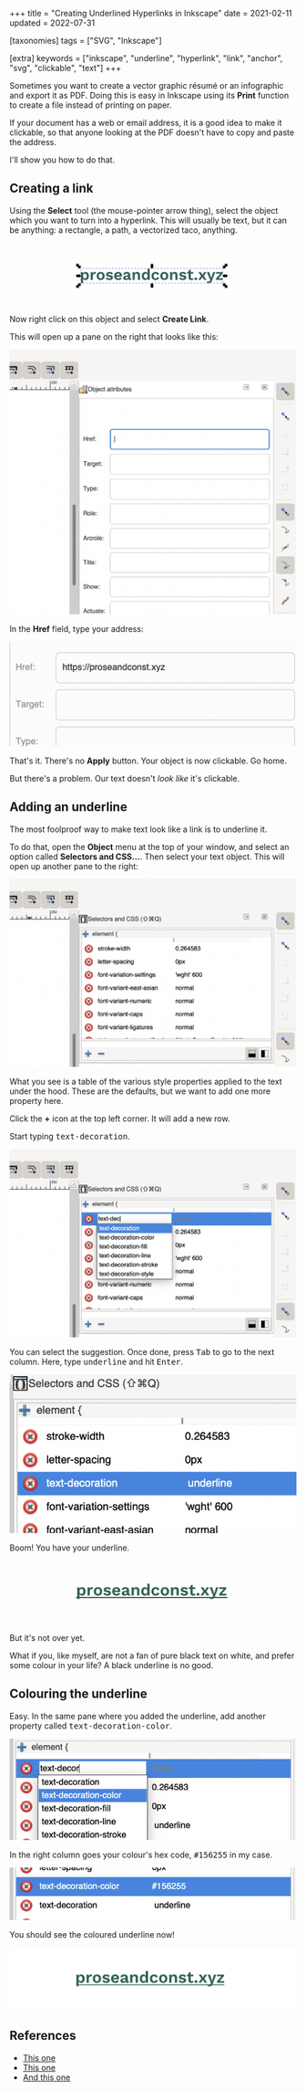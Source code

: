 +++
title = "Creating Underlined Hyperlinks in Inkscape"
date = 2021-02-11
updated = 2022-07-31

[taxonomies]
tags = ["SVG", "Inkscape"]

[extra]
keywords = ["inkscape", "underline", "hyperlink", "link", "anchor", "svg", "clickable", "text"]
+++

Sometimes you want to create a vector graphic résumé or an infographic and export it as PDF. Doing this is easy in Inkscape using its **Print** function to create a file instead of printing on paper.

If your document has a web or email address, it is a good idea to make it clickable, so that anyone looking at the PDF doesn't have to copy and paste the address.

I'll show you how to do that.

## Creating a link

Using the **Select** tool (the mouse-pointer arrow thing), select the object which you want to turn into a hyperlink. This will usually be text, but it can be anything: a rectangle, a path, a vectorized taco, anything.

![](/images/underlined-link-inkscape/text-unstyled.png)

Now right click on this object and select **Create Link**.

This will open up a pane on the right that looks like this:

![](/images/underlined-link-inkscape/attr-pane-empty.png)

In the **Href** field, type your address:

![](/images/underlined-link-inkscape/attr-pane-filled.png)

That's it. There's no **Apply** button. Your object is now clickable. Go home.

But there's a problem. Our text doesn't _look like_ it's clickable.

## Adding an underline

The most foolproof way to make text look like a link is to underline it.

To do that, open the **Object** menu at the top of your window, and select an option called **Selectors and CSS…**. Then select your text object. This will open up another pane to the right:

![](/images/underlined-link-inkscape/css-pane-default.png)

What you see is a table of the various style properties applied to the text under the hood. These are the defaults, but we want to add one more property here.

Click the **+** icon at the top left corner. It will add a new row.

Start typing <kbd>text-decoration</kbd>.

![](/images/underlined-link-inkscape/css-pane-text-decoration-typing.png)

You can select the suggestion. Once done, press <kbd>Tab</kbd> to go to the next column. Here, type <kbd>underline</kbd> and hit <kbd>Enter</kbd>.

![](/images/underlined-link-inkscape/css-pane-text-decoration.png)

Boom! You have your underline.

![](/images/underlined-link-inkscape/text-black-underline.png)

But it's not over yet.

What if you, like myself, are not a fan of pure black text on white, and prefer some colour in your life? A black underline is no good.

## Colouring the underline

Easy. In the same pane where you added the underline, add another property called <kbd>text-decoration-color</kbd>.

![](/images/underlined-link-inkscape/css-pane-text-decoration-color-typing.png)

In the right column goes your colour's hex code, <kbd>#156255</kbd> in my case.

![](/images/underlined-link-inkscape/css-pane-text-decoration-color.png)

You should see the coloured underline now!

![](/images/underlined-link-inkscape/text-coloured-underline.png)

## References

- [This one](https://alpha.inkscape.org/vectors/www.inkscapeforum.com/viewtopicb247.html?t=2025)
- [This one](https://wallpapersite.com/en/knowledge-base/66990/how-to-underline-text-in-inkscape)
- [And this one](https://graphicdesign.stackexchange.com/questions/66990/how-to-underline-text-in-inkscape)
